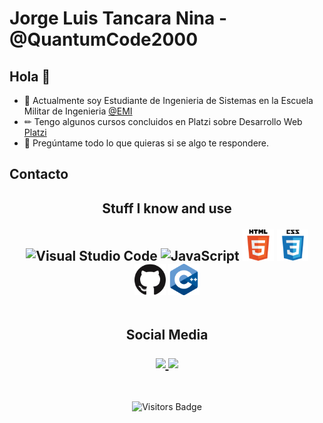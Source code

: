 # Jorge Luis Tancara Nina - @QuantumCode2000

## Hola 👋
<!--
Soy un chico boliviano apasionado por aprender sobre tecnología, puedes ver un poco de mi portafolio en programación [acá](https://kevinmorales.xyz/). En este momento te puedo ayudar sobre marketing digital, SEO y consejos para impulsar tu proyecto.-->

- 🚀 Actualmente soy Estudiante de Ingenieria de Sistemas en la Escuela Militar de Ingenieria [@EMI](https://www.emi.edu.bo/)
- ✏ Tengo algunos cursos concluidos en Platzi sobre Desarrollo Web  [Platzi](https://platzi.com)
- 💭 Pregúntame todo lo que quieras si se algo te respondere.

## Contacto

<h2 align="center">
  <p>Stuff I know and use</p>
<img alt="Visual Studio Code" width="50px"  src="https://user-images.githubusercontent.com/674621/71187801-14e60a80-2280-11ea-94c9-e56576f76baf.png"/>
<img alt="JavaScript" width="50px"  src="https://www.freepnglogos.com/uploads/javascript-png/javascript-logo-transparent-logo-javascript-images-3.png"/>
<img alt="HTML5" width="50px" src="https://raw.githubusercontent.com/github/explore/80688e429a7d4ef2fca1e82350fe8e3517d3494d/topics/html/html.png" />
<img alt="CSS3" width="50px" src="https://raw.githubusercontent.com/github/explore/80688e429a7d4ef2fca1e82350fe8e3517d3494d/topics/css/css.png" />
<img alt="GitHub" width="50px" src="https://raw.githubusercontent.com/github/explore/78df643247d429f6cc873026c0622819ad797942/topics/github/github.png" />
<img alt="C++" width="50px" src="https://raw.githubusercontent.com/github/explore/80688e429a7d4ef2fca1e82350fe8e3517d3494d/topics/cpp/cpp.png" />
<br> <br> 

<p>Social Media</p>
<a href="https://www.linkedin.com/in/jorge-luis-tancara-nina-2700421b2/">
    <img src="https://img.shields.io/badge/LinkedIn-7289DA?style=for-the-badge&logo=linkedin&logoColor=white">
</a>
<a href="https://twitter.com/JorgeLuisTanca1">
    <img src="https://img.shields.io/badge/Twitter-E4405F?style=for-the-badge&logo=tiktok&logoColor=white">
</a> </h2>

<br />
<p align="center">
<img src="https://komarev.com/ghpvc/?username=QuantumCode2000&style=flat-square&color=0066ff" alt="Visitors Badge"/>
</p>
